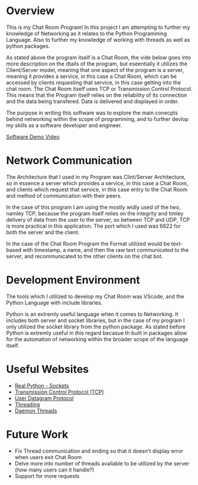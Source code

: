 # Overview

This is my Chat Room Program! In this project I am attempting to further my knowledge of Networking as it relates to the Python Programming Language. Also to further my knowledge of working
with threads as well as python packages. 

As stated above the program itself is a Chat Room, the vide below goes into more description on the dtails of the program, but eseentially it utilizes the Client/Server model, meaning that one aspect of the program is a server, meaning it provides a service, in this case a Chat Room, which can be accessed by clients requesting that service, in this case getting into the chat room. The Chat Room itself uses TCP or Transmission Control Protocol. This means that the Program itself relies on the reliability of its connection and the data being transfered. Data is delivered and displayed in order.

The purpose in writing this software was to explore the main conecpts behind networking within the scope of programming, and to further devlop my skills as a software developer and engineer.

[Software Demo Video](https://youtu.be/H4tPrKJFBEw)

# Network Communication

The Architecture that I used in my Program was Clint/Server Architecture, so in essence a server which provides a service, in this case a Chat Room, and clients which request that service, in this case entry to the Chat Room and method of communication with their peers. 

In the case of this program I am using the mostly widly used of the two, namley TCP, because the program itself relies on the integrity and timley delivery of data from the user to the server, so between TCP and UDP, TCP is more practical in this application. The port which I used was 6622 for both the server and the client.

In the case of the Chat Room Program the Format utilized would be text-based with timestamp, a name, and then the raw text communicated to the server, and recommunicated to the other clients on the chat bot.

# Development Environment

The tools which I utilized to develop my Chat Room was VScode, and the Python Language with include libraries. 

Python is an extremly useful language when it comes to Networking. It includes both server and socket libraries, but in the case of my program I only utilized the socket library from the python package. As stated before Python is extremly useful in this regard becasue th built in packages allow for the automation of networking within the broader scope of the language itself.

# Useful Websites

* [Real Python - Sockets](https://realpython.com/python-sockets/)
* [Transmission Control Protocol (TCP)](https://www.geeksforgeeks.org/what-is-transmission-control-protocol-tcp/#)
* [User Datagram Protocol](https://www.geeksforgeeks.org/user-datagram-protocol-udp/)
* [Threading](https://www.geeksforgeeks.org/multithreading-python-set-1/)
* [Daemon Threads](https://www.geeksforgeeks.org/python-daemon-threads/)

# Future Work

* Fix Thread communication and ending so that it doesn't display error when users exit Chat Room
* Delve more into number of threads available to be utilized by the server (how many users can it handle?)
* Support for more requests
